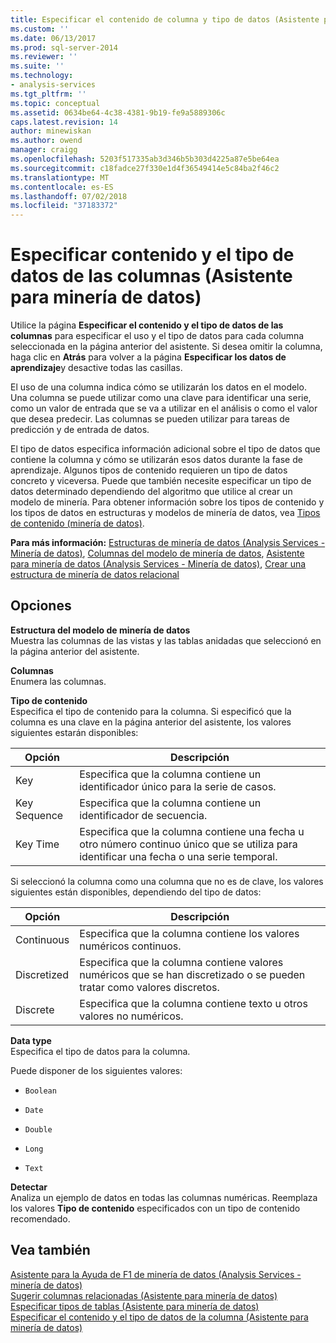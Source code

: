 ```yaml
---
title: Especificar el contenido de columna y tipo de datos (Asistente para minería de datos) | Microsoft Docs
ms.custom: ''
ms.date: 06/13/2017
ms.prod: sql-server-2014
ms.reviewer: ''
ms.suite: ''
ms.technology:
- analysis-services
ms.tgt_pltfrm: ''
ms.topic: conceptual
ms.assetid: 0634be64-4c38-4381-9b19-fe9a5889306c
caps.latest.revision: 14
author: minewiskan
ms.author: owend
manager: craigg
ms.openlocfilehash: 5203f517335ab3d346b5b303d4225a87e5be64ea
ms.sourcegitcommit: c18fadce27f330e1d4f36549414e5c84ba2f46c2
ms.translationtype: MT
ms.contentlocale: es-ES
ms.lasthandoff: 07/02/2018
ms.locfileid: "37183372"
---
```

# <a name="specify-column-content-and-data-type-data-mining-wizard"></a>Especificar contenido y el tipo de datos de las columnas (Asistente para minería de datos)
  Utilice la página **Especificar el contenido y el tipo de datos de las columnas** para especificar el uso y el tipo de datos para cada columna seleccionada en la página anterior del asistente. Si desea omitir la columna, haga clic en **Atrás** para volver a la página **Especificar los datos de aprendizaje**y desactive todas las casillas.  
  
 El uso de una columna indica cómo se utilizarán los datos en el modelo. Una columna se puede utilizar como una clave para identificar una serie, como un valor de entrada que se va a utilizar en el análisis o como el valor que desea predecir. Las columnas se pueden utilizar para tareas de predicción y de entrada de datos.  
  
 El tipo de datos especifica información adicional sobre el tipo de datos que contiene la columna y cómo se utilizarán esos datos durante la fase de aprendizaje. Algunos tipos de contenido requieren un tipo de datos concreto y viceversa. Puede que también necesite especificar un tipo de datos determinado dependiendo del algoritmo que utilice al crear un modelo de minería. Para obtener información sobre los tipos de contenido y los tipos de datos en estructuras y modelos de minería de datos, vea [Tipos de contenido &#40;minería de datos&#41;](data-mining/content-types-data-mining.md).  
  
 **Para más información:** [Estructuras de minería de datos &#40;Analysis Services - Minería de datos&#41;](data-mining/mining-structures-analysis-services-data-mining.md), [Columnas del modelo de minería de datos](data-mining/mining-model-columns.md), [Asistente para minería de datos &#40;Analysis Services - Minería de datos&#41;](data-mining/data-mining-wizard-analysis-services-data-mining.md), [Crear una estructura de minería de datos relacional](data-mining/create-a-relational-mining-structure.md)  
  
## <a name="options"></a>Opciones  
 **Estructura del modelo de minería de datos**  
 Muestra las columnas de las vistas y las tablas anidadas que seleccionó en la página anterior del asistente.  
  
 **Columnas**  
 Enumera las columnas.  
  
 **Tipo de contenido**  
 Especifica el tipo de contenido para la columna. Si especificó que la columna es una clave en la página anterior del asistente, los valores siguientes estarán disponibles:  
  
|Opción|Descripción|  
|------------|-----------------|  
|Key|Especifica que la columna contiene un identificador único para la serie de casos.|  
|Key Sequence|Especifica que la columna contiene un identificador de secuencia.|  
|Key Time|Especifica que la columna contiene una fecha u otro número continuo único que se utiliza para identificar una fecha o una serie temporal.|  
  
 Si seleccionó la columna como una columna que no es de clave, los valores siguientes están disponibles, dependiendo del tipo de datos:  
  
|Opción|Descripción|  
|------------|-----------------|  
|Continuous|Especifica que la columna contiene los valores numéricos continuos.|  
|Discretized|Especifica que la columna contiene valores numéricos que se han discretizado o se pueden tratar como valores discretos.|  
|Discrete|Especifica que la columna contiene texto u otros valores no numéricos.|  
  
 **Data type**  
 Especifica el tipo de datos para la columna.  
  
 Puede disponer de los siguientes valores:  
  
-   `Boolean`  
  
-   `Date`  
  
-   `Double`  
  
-   `Long`  
  
-   `Text`  
  
 **Detectar**  
 Analiza un ejemplo de datos en todas las columnas numéricas. Reemplaza los valores **Tipo de contenido** especificados con un tipo de contenido recomendado.  
  
## <a name="see-also"></a>Vea también  
 [Asistente para la Ayuda de F1 de minería de datos &#40;Analysis Services - minería de datos&#41;](data-mining-wizard-f1-help-analysis-services-data-mining.md)   
 [Sugerir columnas relacionadas &#40;Asistente para minería de datos&#41;](suggest-related-columns-data-mining-wizard.md)   
 [Especificar tipos de tablas &#40;Asistente para minería de datos&#41;](specify-table-types-data-mining-wizard.md)   
 [Especificar el contenido y el tipo de datos de la columna &#40;Asistente para minería de datos&#41;](specify-the-column-s-content-and-data-type-data-mining-wizard.md)  
  
  
